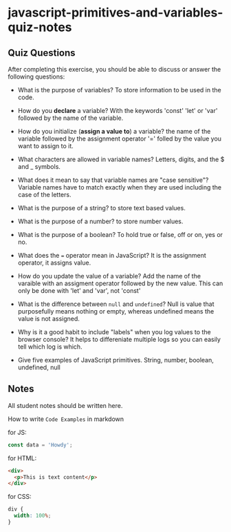 # javascript-primitives-and-variables-quiz-notes

## Quiz Questions

After completing this exercise, you should be able to discuss or answer the following questions:

- What is the purpose of variables?
  To store information to be used in the code.

- How do you **declare** a variable?
  With the keywords 'const' 'let' or 'var' followed by the name of the variable.

- How do you initialize (**assign a value to**) a variable?
  the name of the variable followed by the assignment operator '=' folled by the value you want to assign to it.

- What characters are allowed in variable names?
  Letters, digits, and the $ and \_ symbols.

- What does it mean to say that variable names are "case sensitive"?
  Variable names have to match exactly when they are used including the case of the letters.

- What is the purpose of a string?
  to store text based values.

- What is the purpose of a number?
  to store number values.

- What is the purpose of a boolean?
  To hold true or false, off or on, yes or no.

- What does the `=` operator mean in JavaScript?
  It is the assignment operator, it assigns value.

- How do you update the value of a variable?
  Add the name of the varaible with an assigment operator followed by the new value. This can only be done with 'let' and 'var', not 'const'

- What is the difference between `null` and `undefined`?
  Null is value that purposefully means nothing or empty, whereas undefined means the value is not assigned.

- Why is it a good habit to include "labels" when you log values to the browser console?
  It helps to differeniate multiple logs so you can easily tell which log is which.

- Give five examples of JavaScript primitives.
  String, number, boolean, undefined, null

## Notes

All student notes should be written here.

How to write `Code Examples` in markdown

for JS:

```javascript
const data = 'Howdy';
```

for HTML:

```html
<div>
  <p>This is text content</p>
</div>
```

for CSS:

```css
div {
  width: 100%;
}
```
